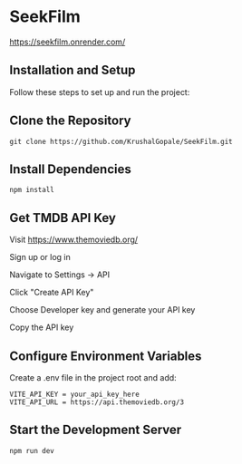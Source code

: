 # SeekFilm

https://seekfilm.onrender.com/

## Installation and Setup

Follow these steps to set up and run the project:

## Clone the Repository

```
git clone https://github.com/KrushalGopale/SeekFilm.git
```

## Install Dependencies

`npm install`

## Get TMDB API Key

Visit https://www.themoviedb.org/

Sign up or log in

Navigate to Settings → API

Click "Create API Key"

Choose Developer key and generate your API key

Copy the API key

## Configure Environment Variables

Create a .env file in the project root and add:

```
VITE_API_KEY = your_api_key_here 
VITE_API_URL = https://api.themoviedb.org/3
```

## Start the Development Server

`npm run dev`
